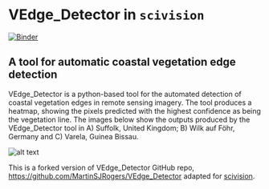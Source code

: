 # VEdge_Detector in `scivision`

[![Binder](https://mybinder.org/badge_logo.svg)](https://mybinder.org/v2/gh/alan-turing-institute/scivision/notebook-vedge-detector?labpath=examples%2Fvedge_detector_scivision.ipynb)

## A tool for automatic coastal vegetation edge detection

VEdge_Detector is a python-based tool for the automated detection of coastal vegetation edges in remote sensing imagery. The tool produces a heatmap, showing the pixels predicted with the highest confidence as being the vegetation line. The images below show the outputs produced by the VEdge_Detector tool in A) Suffolk, United Kingdom; B) Wilk auf Föhr, Germany and C) Varela, Guinea Bissau. 

![alt text](https://github.com/MartinSJRogers/VEdge_Detector/blob/main/example_Images.png) 

This is a forked version of VEdge_Detector GitHub repo, https://github.com/MartinSJRogers/VEdge_Detector adapted for [scivision](https://github.com/alan-turing-institute/scivision).
